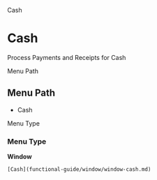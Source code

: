 
Cash
# Cash


Process Payments and Receipts for Cash

Menu Path
## Menu Path



- Cash

Menu Type
### Menu Type

**Window**


```
[Cash](functional-guide/window/window-cash.md)
```